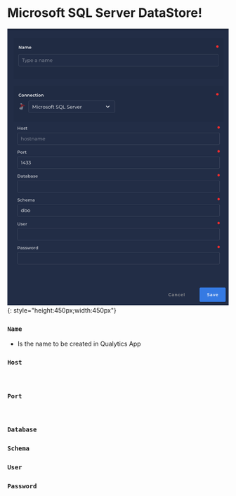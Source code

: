 # Microsoft SQL Server DataStore!
![Screenshot](../assets/datastores/microsoft-sql-server/create-datastore.png){: style="height:450px;width:450px"}

### `Name`

* Is the name to be created in Qualytics App

### `Host`
​
### `Port`
​
### `Database`

### `Schema`

### `User`

### `Password`